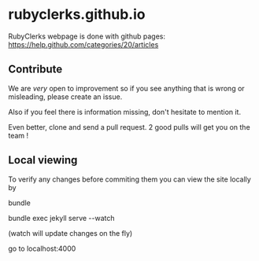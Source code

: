 rubyclerks.github.io
====================

RubyClerks webpage is done with github pages: https://help.github.com/categories/20/articles

Contribute
-----------

We are _very_ open to improvement so if you see anything that is wrong or misleading, please create an issue.

Also if you feel there is information missing, don't hesitate to mention it.

Even better, clone and send a pull request. 2 good pulls will get you on the team !

Local viewing
-------------

To verify any changes before commiting them you can view the site locally by

bundle

bundle exec jekyll serve --watch

(watch will update changes on the fly)

go to localhost:4000


